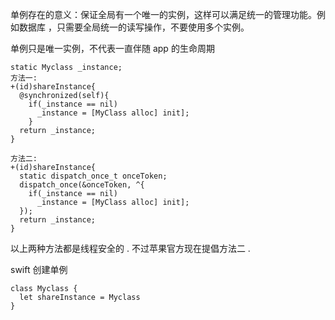 单例存在的意义：保证全局有一个唯一的实例，这样可以满足统一的管理功能。例如数据库
，只需要全局统一的读写操作，不要使用多个实例。

单例只是唯一实例，不代表一直伴随 app 的生命周期

    static Myclass _instance;
    方法一:
    +(id)shareInstance{
      @synchronized(self){
        if(_instance == nil)
          _instance = [MyClass alloc] init];
        }
      return _instance;
    }

    方法二:
    +(id)shareInstance{
      static dispatch_once_t onceToken;
      dispatch_once(&onceToken, ^{
        if(_instance == nil)
          _instance = [MyClass alloc] init];
      });
      return _instance;
    }

以上两种方法都是线程安全的 . 不过苹果官方现在提倡方法二 .

swift 创建单例

    class Myclass {
      let shareInstance = Myclass
    }

